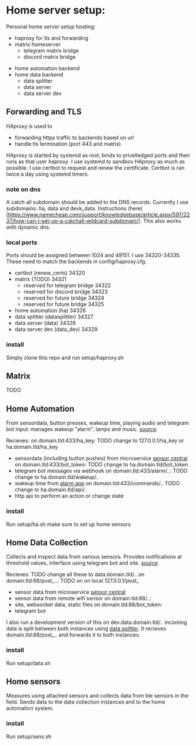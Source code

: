 # Home server setup:

Personal home server setup hosting:
- haproxy for tls and forwarding
- matrix homeserver
	- telegram matrix bridge
	- discord matrix bridge
<!-- - private site -->
- home automation backend
- home data backend
	- data splitter
	- data server 
	- data server dev

## Forwarding and TLS
HAproxy is used to
- forwarding https traffic to backends based on url
- handle tls termination (port 443 and matrix)

HAproxy is started by systemd as root, binds to privelledged ports and then runs as that user *haproxy*. I use systemd to sandbox HAproxy as much as possible. I use certbot to request and renew the certificate. Certbot is ran twice a day using systemd timers.

### note on dns
A catch all subdomain should be added to the DNS records. Currently I use subdomains: ha, data and devk_data. Instructions (here)[https://www.namecheap.com/support/knowledgebase/article.aspx/597/2237/how-can-i-set-up-a-catchall-wildcard-subdomain/]. This also works with dynamic dns.

### local ports
Ports should be assigned between 1024 and 49151. I use 34320-34335. These need to match the backends in config/haproxy.cfg.
 - certbot (renew\_certs) 34320
 - matrix (TODO) 34321
	 - reserved for telegram bridge 34322
	 - reserved for discord bridge 34323
	 - reserved for future bridge 34324
	 - reserved for future bridge 34325
 - home automation (ha) 34326
 - data splitter (datasplitter) 34327
 - data server (data) 34328
 - data server dev (data\_dev) 34329

### install
Simply clone this repo and run setup/haproxy.sh

## Matrix
TODO

## Home Automation
From sensordata, button presses, wakeup time, playing audio and telegram bot input: manages wakeup "alarm", lamps and music. [source](https://github.com/dskleingeld/HomeAutomation).

Recieves: 
on domain.tld:433/ha\_key: TODO change to 127.0.0.1/ha\_key or ha.domain.tld/ha\_key
- sensordata (including button pushes) from microservice [sensor central](https://github.com/dskleingeld/sensor_central) 
on domain.tld:433/bot\_token: TODO change to ha.domain.tld/bot\_token
- telegram bot messages via webhook 
on domain.tld:433/alarm/..: TODO change to ha.domain.tld/wakeup/..
- wakeup time from [alarm app](https://github.com/dskleingeld/alarm)
on domain.tld:433/commands/..  TODO change to ha.domain.tld/api/..
- http api to perform an action or change state

### install 
Run setup/ha.sh
make sure to set up home sensors

## Home Data Collection
Collects and inspect data from various sensors. Provides notifications at threshold values, interface using telegram bot and site. [source](https://github.com/dskleingeld/dataserver)

Recieves: TODO change all these to data.domain.tld/..
on domain.tld:88/post\_..: TODO on on local 127.0.0.1/post\_
- sensor data from microservice [sensor central](https://github.com/dskleingeld/sensor_central) 
- sensor data from remote wifi sensor
on domain.tld:88/..:
- site, websocket data, static files
on domain.tld:88/bot\_token:
- telegram bot

I also run a development version of this on dev.data.domain.tld/.. incoming data is split between both instances using [data splitter](https://github.com/dskleingeld/datasplitter). It recieves domain.tld:88/post\_.. and forwards it to both instances.

### install 
Run setup/data.sh

## Home sensors
Measures using attached sensors and collects data from ble sensors in the field. Sends data to the data collection instances and to the home automation system.

### install 
Run setup/sens.sh
